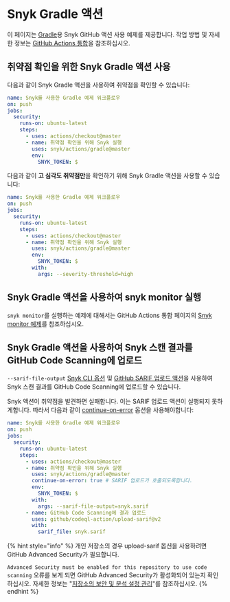 # Snyk Gradle 액션

이 페이지는 [Gradle](https://github.com/snyk/actions/tree/master/gradle)용 Snyk GitHub 액션 사용 예제를 제공합니다. 작업 방법 및 자세한 정보는 [GitHub Actions 통합](https://docs.snyk.io/integrations/ci-cd-integrations/github-actions-integration)을 참조하십시오.

## 취약점 확인을 위한 Snyk Gradle 액션 사용

다음과 같이 Snyk Gradle 액션을 사용하여 취약점을 확인할 수 있습니다:

```yaml
name: Snyk를 사용한 Gradle 예제 워크플로우
on: push
jobs:
  security:
    runs-on: ubuntu-latest
    steps:
      - uses: actions/checkout@master
      - name: 취약점 확인을 위해 Snyk 실행
        uses: snyk/actions/gradle@master
        env:
          SNYK_TOKEN: $
```

다음과 같이 **고 심각도 취약점만**을 확인하기 위해 Snyk Gradle 액션을 사용할 수 있습니다:

```yaml
name: Snyk를 사용한 Gradle 예제 워크플로우
on: push
jobs:
  security:
    runs-on: ubuntu-latest
    steps:
      - uses: actions/checkout@master
      - name: 취약점 확인을 위해 Snyk 실행
        uses: snyk/actions/gradle@master
        env:
          SNYK_TOKEN: $
        with:
          args: --severity-threshold=high
```

## Snyk Gradle 액션을 사용하여 snyk monitor 실행

`snyk monitor`를 실행하는 예제에 대해서는 GitHub Actions 통합 페이지의 [Snyk monitor 예제](https://docs.snyk.io/integrations/ci-cd-integrations/github-actions-integration#snyk-monitor-example)를 참조하십시오.

## Snyk Gradle 액션을 사용하여 Snyk 스캔 결과를 GitHub Code Scanning에 업로드

`--sarif-file-output` [Snyk CLI 옵션](https://docs.snyk.io/snyk-cli/cli-reference) 및 [GitHub SARIF 업로드 액션](https://docs.github.com/en/code-security/secure-coding/uploading-a-sarif-file-to-github)을 사용하여 Snyk 스캔 결과를 GitHub Code Scanning에 업로드할 수 있습니다.

Snyk 액션이 취약점을 발견하면 실패합니다. 이는 SARIF 업로드 액션이 실행되지 못하게합니다. 따라서 다음과 같이 [continue-on-error](https://docs.github.com/en/actions/reference/workflow-syntax-for-github-actions#jobsjob_idstepscontinue-on-error) 옵션을 사용해야합니다:

```yaml
name: Snyk를 사용한 Gradle 예제 워크플로우
on: push
jobs:
  security:
    runs-on: ubuntu-latest
    steps:
      - uses: actions/checkout@master
      - name: 취약점 확인을 위해 Snyk 실행
        uses: snyk/actions/gradle@master
        continue-on-error: true # SARIF 업로드가 호출되도록합니다.
        env:
          SNYK_TOKEN: $
        with:
          args: --sarif-file-output=snyk.sarif
      - name: GitHub Code Scanning에 결과 업로드
        uses: github/codeql-action/upload-sarif@v2
        with:
          sarif_file: snyk.sarif
```

{% hint style="info" %}
개인 저장소의 경우 upload-sarif 옵션을 사용하려면 GitHub Advanced Security가 필요합니다.

`Advanced Security must be enabled for this repository to use code scanning` 오류를 보게 되면 GitHub Advanced Security가 활성화되어 있는지 확인하십시오. 자세한 정보는 "[저장소의 보안 및 분석 설정 관리](https://docs.github.com/en/repositories/managing-your-repositorys-settings-and-features/enabling-features-for-your-repository/managing-security-and-analysis-settings-for-your-repository)"를 참조하십시오.
{% endhint %}
